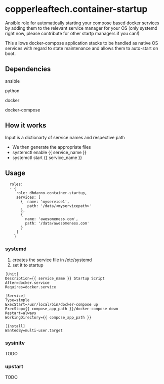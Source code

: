# copperleaftech.container-startup
Ansible role for automatically starting your compose based docker services by adding them to the relevant service manager for your OS (only systemd right now, please contribute for other startp managers if you can!)

This allows docker-compose application stacks to be handled as native OS services with regard to state maintenance and allows them to auto-start on boot.

## Dependencies
ansible

python

docker

docker-compose

## How it works
Input is a dictionarty of service names and respective path

- We then generate the appropriate files
- systemctl enable {{ service_name }}
- systemctl start {{ service_name }}


## Usage
```
  roles:
  - {
     role: dhdanno.container-startup,
     services: [
       {  name: 'myservice1',
          path: '/data/<myservicepath>'
       },
       {
         name: 'awesomeness.com',
         path: '/data/awesomeness.com'
       }
     ]
    }
```

### systemd
1. creates the service file in /etc/systemd
2. set it to startup
```
[Unit]
Description={{ service_name }} Startup Script
After=docker.service
Requires=docker.service

[Service]
Type=simple
ExecStart=/usr/local/bin/docker-compose up
ExecStop={{ compose_app_path }}/docker-compose down
Restart=always
WorkingDirectory={{ compose_app_path }}

[Install]
WantedBy=multi-user.target
```

### sysinitv
TODO

### upstart
TODO
